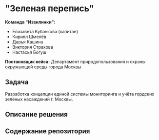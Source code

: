 # "Зеленая перепись"
  
**Команда "Извилинки":**  
- Елизавета Кубанкова (капитан)  
- Кирилл Шмелёв  
- Дарья Кашина  
- Виктория Страхова  
- Настасья Богуш  

**Постановщик кейса:** Департамент природопользования и охраны окружающей среды города Москвы  
  
## Задача  

Разработка концепции единой системы мониторинга и учёта гордских зелёных насаждений г. Москвы.  

## Описание решения  

## Содержание репозитория  
